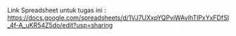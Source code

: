 Link Spreadsheet untuk tugas ini : https://docs.google.com/spreadsheets/d/1VJ7UXxpYQPviWAyIhTlPxYxFDfSl_4f-A_uKR54Z5do/edit?usp=sharing
